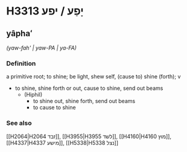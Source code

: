 # H3313 יָפַע / יפע

## yâphaʻ

_(yaw-fah' | yaw-PA | ya-FA)_

### Definition

a primitive root; to shine; be light, shew self, (cause to) shine (forth); v

- to shine, shine forth or out, cause to shine, send out beams
  - (Hiphil)
    - to shine out, shine forth, send out beams
    - to cause to shine

### See also

[[H2064|H2064 זבד]], [[H3955|H3955 לשד]], [[H4160|H4160 מוץ]], [[H4337|H4337 מישע]], [[H5338|H5338 נצל]]

